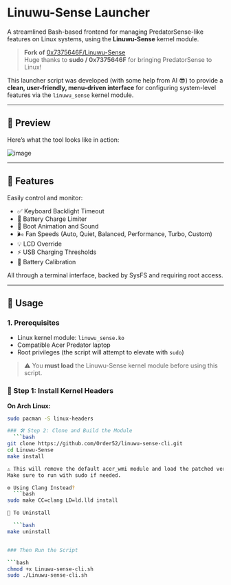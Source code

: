 # Linuwu-Sense Launcher

A streamlined Bash-based frontend for managing PredatorSense-like features on Linux systems, using the **Linuwu-Sense** kernel module.

> **Fork of** [0x7375646F/Linuwu-Sense](https://github.com/0x7375646F/Linuwu-Sense)  
> Huge thanks to **sudo / 0x7375646F** for bringing PredatorSense to Linux!

This launcher script was developed (with some help from AI 😎) to provide a **clean, user-friendly, menu-driven interface** for configuring system-level features via the `linuwu_sense` kernel module.

---

## 📸 Preview

Here’s what the tool looks like in action:

![image](https://github.com/user-attachments/assets/61cd9260-3b39-4303-aade-3271d16cc56a)


---

## 🧩 Features

Easily control and monitor:

- ✅ Keyboard Backlight Timeout
- 🔋 Battery Charge Limiter
- 🎵 Boot Animation and Sound
- 🌬️ Fan Speeds (Auto, Quiet, Balanced, Performance, Turbo, Custom)
- 💡 LCD Override
- ⚡ USB Charging Thresholds
- 🔧 Battery Calibration

All through a terminal interface, backed by SysFS and requiring root access.

---

## 🚀 Usage

### 1. Prerequisites

- Linux kernel module: `linuwu_sense.ko`
- Compatible Acer Predator laptop
- Root privileges (the script will attempt to elevate with `sudo`)

> ⚠️ You **must load** the Linuwu-Sense kernel module before using this script.
### 🧱 Step 1: Install Kernel Headers

**On Arch Linux:**

```bash
sudo pacman -S linux-headers

### 🛠️ Step 2: Clone and Build the Module
  ```bash
git clone https://github.com/Order52/linuwu-sense-cli.git
cd Linuwu-Sense
make install

⚠️ This will remove the default acer_wmi module and load the patched version from Linuwu-Sense.
Make sure to run with sudo if needed.

⚙️ Using Clang Instead?
  ```bash
sudo make CC=clang LD=ld.lld install

🔄 To Uninstall

  ```bash
make uninstall


### Then Run the Script

```bash
chmod +x Linuwu-sense-cli.sh
sudo ./Linuwu-sense-cli.sh
